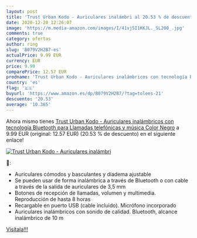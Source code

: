 ```yaml
---
layout: post
title: 'Trust Urban Kodo - Auriculares inalámbri al 20.53 % de descuento'
date: 2020-12-28 12:26:07
image: 'https://m.media-amazon.com/images/I/41vj5I1KKJL._SL200_.jpg'
comments: true
category: ofertas
author: ring
slug: 'B079V2H2B7-es'
actualPrice: 9.99 EUR
currency: EUR
price: 9.99
comparePrice: 12.57 EUR
prodname: 'Trust Urban Kodo - Auriculares inalámbricos con tecnología Bluetooth para Llamadas telefónicas y música  Color Negro'
country: 'es'
flag: '🇪🇸'
buyurl: 'https://www.amazon.es/dp/B079V2H2B7/?tag=tolees-21'
descuento: '20.53'
average: '10.365'
---
```


Ahora mismo tienes [Trust Urban Kodo - Auriculares inalámbricos con tecnología Bluetooth para Llamadas telefónicas y música  Color Negro](https://www.amazon.es/dp/B079V2H2B7/?tag=tolees-21) a 9.99 EUR (original: 12.57 EUR) (20.53 %  de descuento) en el siguiente enlace!

[![Trust Urban Kodo - Auriculares inalámbri](https://m.media-amazon.com/images/I/41vj5I1KKJL._SL200_.jpg)](https://www.amazon.es/dp/B079V2H2B7/?tag=tolees-21)

🔎:

- Auriculares cómodos y basculantes y diadema ajustable
- Se pueden usar de forma inalámbrica a través de Bluetooth o con cable a través de la salida de auriculares de 3,5 mm
- Botones de recepción de llamadas, volumen y multimedia. Reproducción de hasta 8 horas
- Recargable en puerto USB (cable incluido). Micrófono incorporado
- Auriculares inalámbricos con sonido de calidad. Bluetooth, alcance inalámbrico de 10 m

[Visítala!!!](https://www.amazon.es/dp/B079V2H2B7/?tag=tolees-21)
